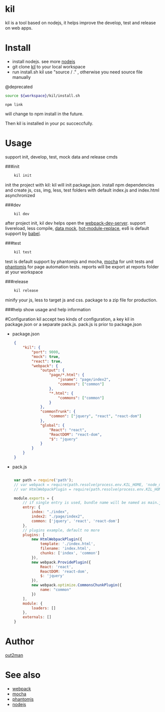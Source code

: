 # kil
kil is a tool based on nodejs, it helps improve the develop, test and release on web apps.

# Install
*  install nodejs. see more [nodejs](https://nodejs.org)
*  git clone [kil](https://github.com/lovelypig5/kil.git) to your local workspace
*  run install.sh kil use "source / ." , otherwise you need source file manually

@deprecated
```bash
source ${workspace}/kil/install.sh
```
```node
npm link
```
will change to npm install in the future.


Then kil is installed in your pc succeccfully.

# Usage
  support init, develop, test, mock data and release cmds

###init
```javascript
    kil init
```
init the project with kil:
kil will init package.json. install npm dependencies and create js, css, img, less, test folders with default index.js and index.html asynchronized

###dev
```javascript
    kil dev
```
after project init, kil dev helps open the [webpack-dev-server](https://webpack.github.io/docs/webpack-dev-server.html).
support livereload, less compile, [data mock](https://github.com/nuysoft/Mock), [hot-module-replace](https://webpack.github.io/docs/hot-module-replacement.html), es6 is default support by [babel](https://babeljs.io/).

###test
```javascript
    kil test
```
test is default support by phantomjs and mocha, [mocha](https://mochajs.org/) for unit tests and [phantomjs](http://phantomjs.org/) for page automation tests.
reports will be export at reports folder at your workspace

###release
```javascript
    kil release
```
minify your js, less to target js and css. package to a zip file for production.

###help
show usage and help information

#Configuration
kil accept two kinds of configuration, a key kil in package.json or a separate pack.js. pack.js is prior to package.json

* package.json

```json
    {
        "kil": {
            "port": 9000,
            "mock": true,
            "react": true,
            "webpack": {
                "output": {
                    "page/*.html": {
                        "jsname": "page/index2",
                        "commons": ["common"]
                    },
                    "*.html": {
                        "commons": ["common"]
                    }
                },
                "commonTrunk": {
                    "common": ["jquery", "react", "react-dom"]
                },
                "global": {
                    "React": "react",
                    "ReactDOM": "react-dom",
                    "$": "jquery"
                }
            }
        }
    }
```

* pack.js

```javascript

    var path = require('path');
    // var webpack = require(path.resolve(process.env.KIL_HOME, 'node_modules', 'webpack'));
    // var HtmlWebpackPlugin = require(path.resolve(process.env.KIL_HOME, 'node_modules', 'html-webpack-plugin'));

    module.exports = {
        // if single entry is used, bundle name will be named as main.js
        entry: {
            index: "./index",
            index2: "./page/index2",
            common: ['jquery', 'react', 'react-dom']
        },
        // plugins example, default no more
        plugins: [
            new HtmlWebpackPlugin({
                template: './index.html',
                filename: 'index.html',
                chunks: ['index', 'common']
            }),
            new webpack.ProvidePlugin({
                React: 'react',
                ReactDOM: 'react-dom',
                $: 'jquery'
            }),
            new webpack.optimize.CommonsChunkPlugin({
                name: "common"
            })
        ],
        module: {
            loaders: []
        },
        externals: []
    }

```

# Author
[out2man](http:/www.out2man.com)

# See also
* [webpack](https://webpack.github.io/)
* [mocha](https://mochajs.org/)
* [phantomjs](http://phantomjs.org/)
* [nodejs](https://nodejs.org)